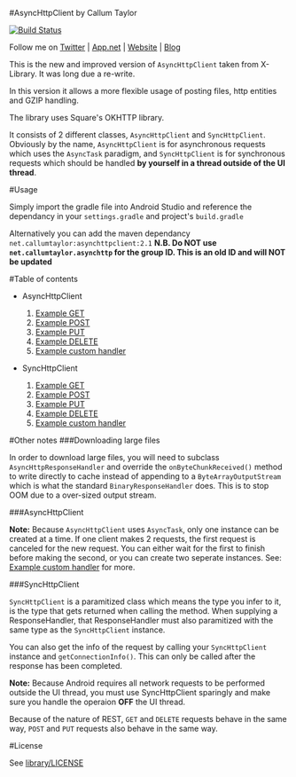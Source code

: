 #AsyncHttpClient by Callum Taylor

[![Build Status](https://travis-ci.org/scruffyfox/AsyncHttpClient.svg?branch=develop)](https://travis-ci.org/scruffyfox/AsyncHttpClient)

Follow me on [Twitter](http://twitter.com/scruffyfox) | [App.net](http://alpha.app.net/scruffyfox) | [Website](http://callumtaylor.net) | [Blog](http://blog.callumtaylor.net)

This is the new and improved version of `AsyncHttpClient` taken from X-Library. It was long due a re-write.

In this version it allows a more flexible usage of posting files, http entities and GZIP handling.

The library uses Square's OKHTTP library.

It consists of 2 different classes, `AsyncHttpClient` and `SyncHttpClient`. Obviously by the name, `AsyncHttpClient` is for asynchronous requests which uses the `AsyncTask` paradigm, and `SyncHttpClient` is for synchronous requests which should be handled **by yourself in a thread outside of the UI thread**.

#Usage

Simply import the gradle file into Android Studio and reference the dependancy in your `settings.gradle` and project's `build.gradle`

Alternatively you can add the maven dependancy `net.callumtaylor:asynchttpclient:2.1` **N.B. Do NOT use `net.callumtaylor.asynchttp` for the group ID. This is an old ID and will NOT be updated**

#Table of contents

- AsyncHttpClient
	1. [Example GET](docs/async-get.md)
	2. [Example POST](docs/async-post.md)
	3. [Example PUT](docs/async-put.md)
	4. [Example DELETE](docs/async-delete.md)
	5. [Example custom handler](docs/async-custom.md)

- SyncHttpClient
	1. [Example GET](docs/sync-get.md)
	2. [Example POST](docs/sync-post.md)
	3. [Example PUT](docs/sync-put.md)
	4. [Example DELETE](docs/sync-delete.md)
	5. [Example custom handler](docs/sync-custom.md)


#Other notes
###Downloading large files

In order to download large files, you will need to subclass `AsyncHttpResponseHandler` and override the `onByteChunkReceived()` method to write directly to cache instead of appending to a `ByteArrayOutputStream` which is what the standard `BinaryResponseHandler` does. This is to stop OOM due to a over-sized output stream.

###AsyncHttpClient

**Note:** Because `AsyncHttpClient` uses `AsyncTask`, only one instance can be created at a time. If one client makes 2 requests, the first request is canceled for the new request. You can either wait for the first to finish before making the second, or you can create two seperate instances. See: [Example custom handler](docs/async-custom.md) for more.

###SyncHttpClient

`SyncHttpClient` is a paramitized class which means the type you infer to it, is the type that gets returned when calling the method. When supplying a ResponseHandler, that ResponseHandler must also paramitized with the same type as the `SyncHttpClient` instance.

You can also get the info of the request by calling your `SyncHttpClient` instance and `getConnectionInfo()`. This can only be called after the response has been completed.

**Note:** Because Android requires all network requests to be performed outside the UI thread, you must use SyncHttpClient sparingly and make sure you handle the operaion **OFF** the UI thread.

Because of the nature of REST, `GET` and `DELETE` requests behave in the same
way, `POST` and `PUT` requests also behave in the same way.

#License

See [library/LICENSE](library/LICENSE)
